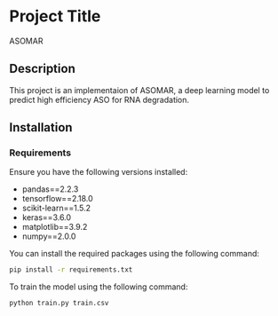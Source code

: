 # Project Title
ASOMAR

## Description
This project is an implementaion of ASOMAR, a deep learning model to predict high efficiency ASO for RNA degradation.

## Installation

### Requirements
Ensure you have the following versions installed:

- pandas==2.2.3
- tensorflow==2.18.0
- scikit-learn==1.5.2
- keras==3.6.0
- matplotlib==3.9.2
- numpy==2.0.0

You can install the required packages using the following command:

```bash
pip install -r requirements.txt
```

To train the model using the following command:

```bash
python train.py train.csv
```

